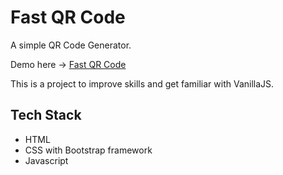 # Fast QR Code
A simple QR Code Generator.

Demo here -> [Fast QR Code](https://viniciusgferreira.github.io/fast-qrcode/)

This is a project to improve skills and get familiar with VanillaJS.


## Tech Stack

- HTML
- CSS with Bootstrap framework
- Javascript
